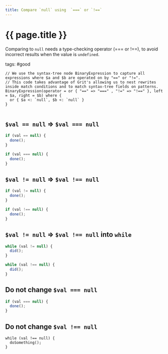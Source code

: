 ```yaml
---
title: Compare `null` using  `===` or `!==`
---
```


# {{ page.title }}

Comparing to `null` needs a type-checking operator (=== or !==), to avoid incorrect results when the value is `undefined`.

tags: #good

```grit
// We use the syntax-tree node BinaryExpression to capture all expressions where $a and $b are operated on by "==" or "!=".
// This code takes advantage of Grit's allowing us to nest rewrites inside match conditions and to match syntax-tree fields on patterns.
BinaryExpression(operator = or { "==" => "===" , "!=" => "!==" }, left = $a, right = $b) where {
  or { $a <: `null`, $b <: `null` }
}
```

```

```

## `$val == null` => `$val === null`

```javascript
if (val == null) {
  done();
}
```

```typescript
if (val === null) {
  done();
}
```

## `$val != null` => `$val !== null`

```javascript
if (val != null) {
  done();
}
```

```typescript
if (val !== null) {
  done();
}
```

## `$val != null` => `$val !== null` into `while`

```javascript
while (val != null) {
  did();
}
```

```typescript
while (val !== null) {
  did();
}
```

## Do not change `$val === null`

```javascript
if (val === null) {
  done();
}
```

## Do not change `$val !== null`

```
while (val !== null) {
  doSomething();
}
```
